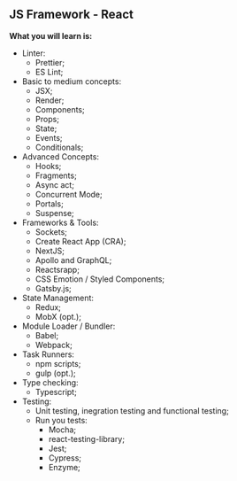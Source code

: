 ## JS Framework - React

**What you will learn is:**

- Linter:
  - Prettier;
  - ES Lint;
- Basic to medium concepts:
  - JSX;
  - Render;
  - Components;
  - Props;
  - State;
  - Events;
  - Conditionals;
- Advanced Concepts:
  - Hooks;
  - Fragments;
  - Async act;
  - Concurrent Mode;
  - Portals;
  - Suspense;
- Frameworks & Tools:
  - Sockets;
  - Create React App (CRA);
  - NextJS;
  - Apollo and GraphQL;
  - Reactsrapp;
  - CSS Emotion / Styled Components;
  - Gatsby.js;
- State Management:
  - Redux;
  - MobX (opt.);
- Module Loader / Bundler:
  - Babel;
  - Webpack;
- Task Runners:
  - npm scripts;
  - gulp (opt.);
- Type checking:
  - Typescript;
- Testing:
  - Unit testing, inegration testing and functional testing;
  - Run you tests:
    - Mocha;
    - react-testing-library;
    - Jest;
    - Cypress;
    - Enzyme;
